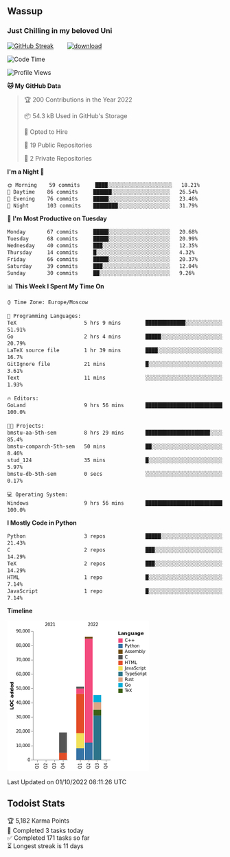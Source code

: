 ## Wassup 
### Just Chilling in my beloved Uni 

<!--
-->

[![GitHub Streak](http://github-readme-streak-stats.herokuapp.com?user=archeoss&theme=shades-of-purple&hide_border=true&date_format=j%20M%5B%20Y%5D)](https://git.io/streak-stats)&nbsp;&nbsp;&nbsp;&nbsp;&nbsp;&nbsp;&nbsp;&nbsp;[![download](https://user-images.githubusercontent.com/68448737/147796309-d8b65b1d-4dde-40d9-b03a-2b42aaa6cd43.jpeg)
](http://bmstu.ru/)

<!--START_SECTION:waka-->
![Code Time](http://img.shields.io/badge/Code%20Time-595%20hrs%2056%20mins-blue)

![Profile Views](http://img.shields.io/badge/Profile%20Views-0-blue)

**🐱 My GitHub Data** 

> 🏆 200 Contributions in the Year 2022
 > 
> 📦 54.3 kB Used in GitHub's Storage 
 > 
> 💼 Opted to Hire
 > 
> 📜 19 Public Repositories 
 > 
> 🔑 2 Private Repositories  
 > 
**I'm a Night 🦉** 

```text
🌞 Morning    59 commits     ████░░░░░░░░░░░░░░░░░░░░░   18.21% 
🌆 Daytime    86 commits     ██████░░░░░░░░░░░░░░░░░░░   26.54% 
🌃 Evening    76 commits     █████░░░░░░░░░░░░░░░░░░░░   23.46% 
🌙 Night      103 commits    ████████░░░░░░░░░░░░░░░░░   31.79%

```
📅 **I'm Most Productive on Tuesday** 

```text
Monday       67 commits     █████░░░░░░░░░░░░░░░░░░░░   20.68% 
Tuesday      68 commits     █████░░░░░░░░░░░░░░░░░░░░   20.99% 
Wednesday    40 commits     ███░░░░░░░░░░░░░░░░░░░░░░   12.35% 
Thursday     14 commits     █░░░░░░░░░░░░░░░░░░░░░░░░   4.32% 
Friday       66 commits     █████░░░░░░░░░░░░░░░░░░░░   20.37% 
Saturday     39 commits     ███░░░░░░░░░░░░░░░░░░░░░░   12.04% 
Sunday       30 commits     ██░░░░░░░░░░░░░░░░░░░░░░░   9.26%

```


📊 **This Week I Spent My Time On** 

```text
⌚︎ Time Zone: Europe/Moscow

💬 Programming Languages: 
TeX                      5 hrs 9 mins        █████████████░░░░░░░░░░░░   51.91% 
Go                       2 hrs 4 mins        █████░░░░░░░░░░░░░░░░░░░░   20.79% 
LaTeX source file        1 hr 39 mins        ████░░░░░░░░░░░░░░░░░░░░░   16.7% 
GitIgnore file           21 mins             █░░░░░░░░░░░░░░░░░░░░░░░░   3.61% 
Text                     11 mins             ░░░░░░░░░░░░░░░░░░░░░░░░░   1.93%

🔥 Editors: 
GoLand                   9 hrs 56 mins       █████████████████████████   100.0%

🐱‍💻 Projects: 
bmstu-aa-5th-sem         8 hrs 29 mins       █████████████████████░░░░   85.4% 
bmstu-comparch-5th-sem   50 mins             ██░░░░░░░░░░░░░░░░░░░░░░░   8.46% 
stud_124                 35 mins             █░░░░░░░░░░░░░░░░░░░░░░░░   5.97% 
bmstu-db-5th-sem         0 secs              ░░░░░░░░░░░░░░░░░░░░░░░░░   0.17%

💻 Operating System: 
Windows                  9 hrs 56 mins       █████████████████████████   100.0%

```

**I Mostly Code in Python** 

```text
Python                   3 repos             █████░░░░░░░░░░░░░░░░░░░░   21.43% 
C                        2 repos             ███░░░░░░░░░░░░░░░░░░░░░░   14.29% 
TeX                      2 repos             ███░░░░░░░░░░░░░░░░░░░░░░   14.29% 
HTML                     1 repo              █░░░░░░░░░░░░░░░░░░░░░░░░   7.14% 
JavaScript               1 repo              █░░░░░░░░░░░░░░░░░░░░░░░░   7.14%

```


**Timeline**

![Chart not found](https://raw.githubusercontent.com/archeoss/archeoss/master/charts/bar_graph.png) 


 Last Updated on 01/10/2022 08:11:26 UTC
<!--END_SECTION:waka-->

## Todoist Stats

<!-- TODO-IST:START -->
🏆  5,182 Karma Points           
🌸  Completed 3 tasks today           
✅  Completed 171 tasks so far           
⏳  Longest streak is 11 days
<!-- TODO-IST:END -->
